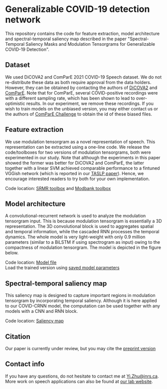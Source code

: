 # Generalizable COVID-19 detection network
This repository contains the code for feature extraction, model architecture and spectral-temporal saliency map described in the paper "Spectral-Temporal Saliency Masks and Modulation Tensorgrams for Generalizable COVID-19 Detection".

## Dataset
We used DiCOVA2 and ComParE 2021 COVID-19 Speech dataset. We do not re-distribute these data as both require approval from the data holders. However, they can be obtained by contacting the authors of [DiCOVA2](https://dicovachallenge.github.io/) and [ComParE](https://arxiv.org/abs/2102.13468).
Note that for ComParE, several COVID-positive recordings were with a different sampling rate, which has been shown to lead to over-optimistic results. In our experiment, we remove these recordings. If you wish to train models on the unbiased version, you may either contact us or the authors of [ComParE Challenge](https://arxiv.org/abs/2102.13468) to obtain the id of these biased files.

## Feature extraction
We use modulation tensorgram as a novel representation of speech. This representation can be extracted using a one-line code. We release the code/toolboxes for two versions of modulation tensorgrams, both were experimented in our study. Note that although the experiments in this paper showed the former was better for DiCOVA2 and ComParE, the latter together with a linear SVM achieved comparable performance to a fintuned VGGish network (which is reported in our [TASLP paper](https://ieeexplore.ieee.org/document/10097559)). Hence, we encourage interested readers to try both for your own implementation.

Code location: [SRMR toolbox](https://github.com/MuSAELab/SRMRToolbox) and [Modbank toolbox](https://github.com/MuSAELab/modulation_filterbanks)

## Model architecture
A convolutional-recurrent network is used to analyze the modulation tensorgram input. This is because modulation tensorgram is essentially a 3D representation. The 3D convolutional block is used to aggregates spatial and temporal information, while the cascaded RNN processes the temporal dynamics. The whole model is very light-weight with only 0.9 million parameters (similar to a BiLSTM if using spectrogram as input) owing to the compactness of modulation tensorgram. The model is depicted in the figure below.

Code location: [Model file](https://github.com/zhu00121/COVID-CRNN/blob/main/script/model.py) <br>
Load the trained version using [saved model parameters](https://github.com/zhu00121/COVID-CRNN/blob/main/script/model_params.pt)

## Spectral-temporal saliency map
This saliency map is designed to capture important regions in modulation tensorgram by incorporating temporal saliency. Although it is here applied to our COVID-CRNN model, the computation can be used together with any models with a CNN and RNN block.

Code location: [Saliency map](https://github.com/zhu00121/COVID-CRNN/blob/main/script/generate_saliency.py)

## Citation
Our paper is currently under review, but you may cite the [preprint version](https://www.techrxiv.org/articles/preprint/Spectral-Temporal_Saliency_Masks_and_Modulation_Tensorgrams_for_Generalizable_COVID-19_Detection/21791837)

## Contact info
If you have any questions, do not hesitate to contact me at Yi.Zhu@inrs.ca. More work on speech applications can also be found at [our lab website](https://musaelab.ca/).
